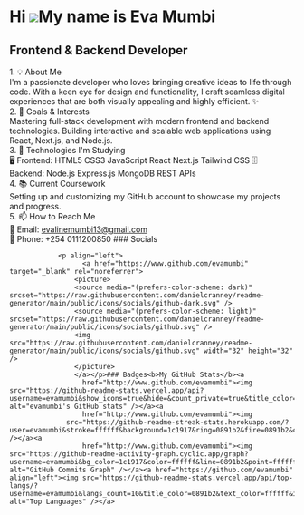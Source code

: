 Hi ![](https://user-images.githubusercontent.com/18350557/176309783-0785949b-9127-417c-8b55-ab5a4333674e.gif)My name is Eva Mumbi
=================================================================================================================================

Frontend & Backend Developer
----------------------------

1\. 💡 About Me<br> I'm a passionate developer who loves bringing creative ideas to life through code. With a keen eye for design and functionality, I craft seamless digital experiences that are both visually appealing and highly efficient. ✨ <br>  2. 🎯 Goals & Interests<br> Mastering full-stack development with modern frontend and backend technologies. Building interactive and scalable web applications using React, Next.js, and Node.js.<br> 3. 🚀 Technologies I'm Studying<br> 🖥️ Frontend: HTML5 CSS3 JavaScript React Next.js Tailwind CSS 🗄️ Backend: Node.js Express.js MongoDB REST APIs<br> 4. 📚 Current Coursework<br> Setting up and customizing my GitHub account to showcase my projects and progress.<br> 5. 📫 How to Reach Me<br> 📧 Email: evalinemumbi13@gmail.com<br> 📱 Phone: +254 0111200850
                  ### Socials
                  
                  
                <p align="left">
                      <a href="https://www.github.com/evamumbi" target="_blank" rel="noreferrer">
                    <picture>
                    <source media="(prefers-color-scheme: dark)" srcset="https://raw.githubusercontent.com/danielcranney/readme-generator/main/public/icons/socials/github-dark.svg" />
                    <source media="(prefers-color-scheme: light)" srcset="https://raw.githubusercontent.com/danielcranney/readme-generator/main/public/icons/socials/github.svg" />
                    <img src="https://raw.githubusercontent.com/danielcranney/readme-generator/main/public/icons/socials/github.svg" width="32" height="32" />
                    </picture>
                    </a></p>### Badges<b>My GitHub Stats</b><a
                      href="http://www.github.com/evamumbi"><img src="https://github-readme-stats.vercel.app/api?username=evamumbi&show_icons=true&hide=&count_private=true&title_color=0891b2&text_color=ffffff&icon_color=0891b2&bg_color=1c1917&hide_border=true&show_icons=true" alt="evamumbi's GitHub stats" /></a><a
                      href="http://www.github.com/evamumbi"><img
                  src="https://github-readme-streak-stats.herokuapp.com/?user=evamumbi&stroke=ffffff&background=1c1917&ring=0891b2&fire=0891b2&currStreakNum=ffffff&currStreakLabel=0891b2&sideNums=ffffff&sideLabels=ffffff&dates=ffffff&hide_border=true" /></a><a
                      href="http://www.github.com/evamumbi"><img src="https://github-readme-activity-graph.cyclic.app/graph?username=evamumbi&bg_color=1c1917&color=ffffff&line=0891b2&point=ffffff&area_color=1c1917&area=true&hide_border=true&custom_title=GitHub%20Commits%20Graph" alt="GitHub Commits Graph" /></a><a href="https://github.com/evamumbi" align="left"><img src="https://github-readme-stats.vercel.app/api/top-langs/?username=evamumbi&langs_count=10&title_color=0891b2&text_color=ffffff&icon_color=0891b2&bg_color=1c1917&hide_border=true&locale=en&custom_title=Top%20%Languages" alt="Top Languages" /></a>
